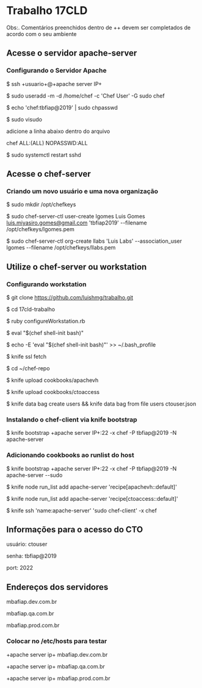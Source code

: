 # Trabalho 17CLD
Obs:. Comentários preenchidos dentro de ++ devem ser completados de acordo com o seu ambiente

## Acesse o servidor apache-server
### Configurando o Servidor Apache
$ ssh +usuario+@+apache server IP+

$ sudo useradd -m -d /home/chef -c 'Chef User' -G sudo chef

$ echo 'chef:tbfiap@2019' | sudo chpasswd

$ sudo visudo 

adicione a linha abaixo dentro do arquivo

chef ALL:(ALL) NOPASSWD:ALL

$ sudo systemctl restart sshd

## Acesse o chef-server
### Criando um novo usuário e uma nova organização
$ sudo mkdir /opt/chefkeys

$ sudo chef-server-ctl user-create lgomes Luis Gomes luis.miyasiro.gomes@gmail.com 'tbfiap2019' --filename /opt/chefkeys/lgomes.pem

$ sudo chef-server-ctl org-create llabs 'Luis Labs' --association_user lgomes --filename /opt/chefkeys/llabs.pem

## Utilize o chef-server ou workstation
### Configurando workstation
$ git clone https://github.com/luishmg/trabalho.git 

$ cd 17cld-trabalho

$ ruby configureWorkstation.rb

$ eval "$(chef shell-init bash)"

$ echo -E 'eval "$(chef shell-init bash)"' >> ~/.bash_profile

$ knife ssl fetch

$ cd ~/chef-repo 

$ knife upload cookbooks/apachevh

$ knife upload cookbooks/ctoaccess

$ knife data bag create users && knife data bag from file users ctouser.json

### Instalando o chef-client via knife bootstrap
$ knife bootstrap +apache server IP+:22 -x chef -P tbfiap@2019 -N apache-server

### Adicionando cookbooks ao runlist do host
$ knife bootstrap +apache server IP+:22 -x chef -P tbfiap@2019 -N apache-server --sudo

$ knife node run_list add apache-server 'recipe[apachevh::default]'

$ knife node run_list add apache-server 'recipe[ctoaccess::default]'

$ knife ssh 'name:apache-server' 'sudo chef-client' -x chef

## Informações para o acesso do CTO
usuário: ctouser

senha: tbfiap@2019

port: 2022

## Endereços dos servidores
mbafiap.dev.com.br

mbafiap.qa.com.br

mbafiap.prod.com.br

### Colocar no /etc/hosts para testar
+apache server ip+ mbafiap.dev.com.br 

+apache server ip+ mbafiap.qa.com.br 

+apache server ip+ mbafiap.prod.com.br 
